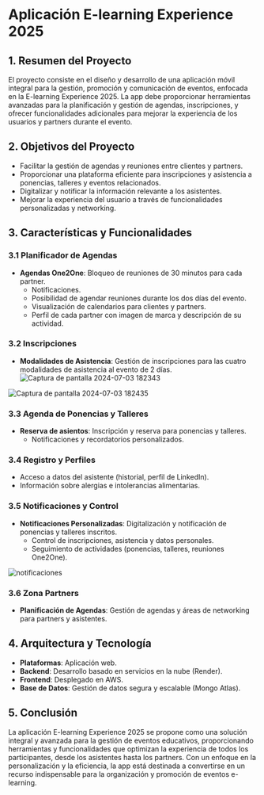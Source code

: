 # Aplicación E-learning Experience 2025

## 1. Resumen del Proyecto
El proyecto consiste en el diseño y desarrollo de una aplicación móvil integral para la gestión, promoción y comunicación de eventos, enfocada en la E-learning Experience 2025. La app debe proporcionar herramientas avanzadas para la planificación y gestión de agendas, inscripciones, y ofrecer funcionalidades adicionales para mejorar la experiencia de los usuarios y partners durante el evento.

## 2. Objetivos del Proyecto
- Facilitar la gestión de agendas y reuniones entre clientes y partners.
- Proporcionar una plataforma eficiente para inscripciones y asistencia a ponencias, talleres y eventos relacionados.
- Digitalizar y notificar la información relevante a los asistentes.
- Mejorar la experiencia del usuario a través de funcionalidades personalizadas y networking.

## 3. Características y Funcionalidades

### 3.1 Planificador de Agendas
- **Agendas One2One**: Bloqueo de reuniones de 30 minutos para cada partner.
  - Notificaciones.
  - Posibilidad de agendar reuniones durante los dos días del evento.
  - Visualización de calendarios para clientes y partners.
  - Perfil de cada partner con imagen de marca y descripción de su actividad.

### 3.2 Inscripciones
- **Modalidades de Asistencia**: Gestión de inscripciones para las cuatro modalidades de asistencia al evento de 2 días.
![Captura de pantalla 2024-07-03 182343](https://github.com/sentobc13/Front-Proyecto-Final-Tripulaciones/assets/160127899/58e59e5b-bcd9-4f08-828a-7dce5c54b18e)

![Captura de pantalla 2024-07-03 182435](https://github.com/sentobc13/Front-Proyecto-Final-Tripulaciones/assets/160127899/86154855-9628-46ae-9e07-ae62dfc032b7)

### 3.3 Agenda de Ponencias y Talleres
- **Reserva de asientos**: Inscripción y reserva para ponencias y talleres.
  - Notificaciones y recordatorios personalizados.

### 3.4 Registro y Perfiles
- Acceso a datos del asistente (historial, perfil de LinkedIn).
- Información sobre alergias e intolerancias alimentarias.

### 3.5 Notificaciones y Control
- **Notificaciones Personalizadas**: Digitalización y notificación de ponencias y talleres inscritos.
  - Control de inscripciones, asistencia y datos personales.
  - Seguimiento de actividades (ponencias, talleres, reuniones One2One).
    
![notificaciones](https://github.com/sentobc13/Front-Proyecto-Final-Tripulaciones/assets/160127899/c7f39f00-f21b-4084-b656-7142dca49b44)

### 3.6 Zona Partners
- **Planificación de Agendas**: Gestión de agendas y áreas de networking para partners y asistentes.

## 4. Arquitectura y Tecnología
- **Plataformas**: Aplicación web.
- **Backend**: Desarrollo basado en servicios en la nube (Render).
- **Frontend**: Desplegado en AWS.
- **Base de Datos**: Gestión de datos segura y escalable (Mongo Atlas).

## 5. Conclusión
La aplicación E-learning Experience 2025 se propone como una solución integral y avanzada para la gestión de eventos educativos, proporcionando herramientas y funcionalidades que optimizan la experiencia de todos los participantes, desde los asistentes hasta los partners. Con un enfoque en la personalización y la eficiencia, la app está destinada a convertirse en un recurso indispensable para la organización y promoción de eventos e-learning.
